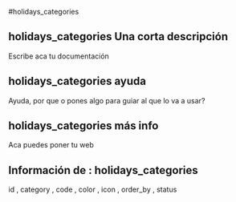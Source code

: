 #holidays_categories
## holidays_categories Una corta descripción
Escribe aca tu documentación

## holidays_categories ayuda
Ayuda, por que o pones algo para guiar al que lo va a usar?

## holidays_categories más info
Aca puedes poner tu web

## Información de : holidays_categories 
id , 
  category , 
  code , 
  color , 
  icon , 
  order_by , 
  status 
  